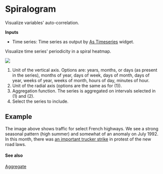 Spiralogram
===========

Visualize variables' auto-correlation.

**Inputs**

- Time series: Time series as output by [As Timeseries](as_timeseries.md) widget.

Visualize time series' periodicity in a spiral heatmap.

![](images/spiralogram-stamped.png)

1. Unit of the vertical axis. Options are: years, months, or days (as present in the series), months of year, days of week, days of month, days of year, weeks of year, weeks of month, hours of day, minutes of hour.
2. Unit of the radial axis (options are the same as for (1)).
3. Aggregation function. The series is aggregated on intervals selected in (1) and (2).
4. Select the series to include.

Example
-------

The image above shows traffic for select French highways. We see a strong seasonal pattern (high summer) and somewhat of an anomaly on July 1992. In this month, there was [an important trucker strike](https://www.google.com/search?q=french+trucker+strike+1992) in protest of the new road laws.

#### See also

[Aggregate](aggregate.md)
